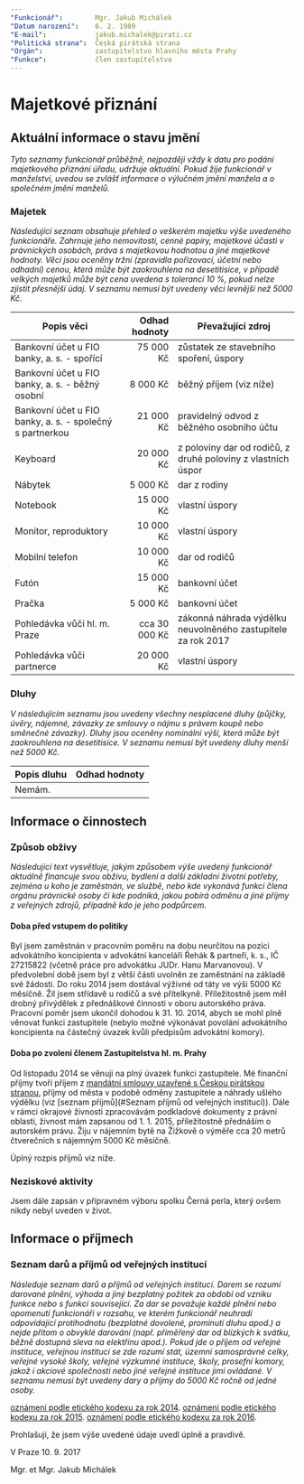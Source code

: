 ```yaml
---
"Funkcionář":        Mgr. Jakub Michálek
"Datum narození":    6. 2. 1989
"E-mail":            jakub.michalek@pirati.cz
"Politická strana":  Česká pirátská strana
"Orgán":             zastupitelstvo hlavního města Prahy
"Funkce":            člen zastupitelstva
---
```


Majetkové přiznání
==================

Aktuální informace o stavu jmění
----------------------------------

*Tyto seznamy funkcionář průběžně, nejpozději vždy k datu pro podání majetkového přiznání úřadu, udržuje aktuální. Pokud žije funkcionář v manželství, uvedou se zvlášť informace o výlučném jmění manžela a o společném jmění manželů.*

### Majetek

*Následující seznam obsahuje přehled o veškerém majetku výše uvedeného funkcionáře. Zahrnuje jeho nemovitosti, cenné papíry, majetkové účasti v právnických osobách, práva s majetkovou hodnotou a jiné majetkové hodnoty. Věci jsou oceněny tržní (zpravidla pořizovací, účetní nebo odhadní) cenou, která může být zaokrouhlena na desetitisíce, v případě velkých majetků může být cena uvedena s tolerancí 10 %, pokud nelze zjistit přesnější údaj. V seznamu nemusí být uvedeny věci levnější než 5000 Kč.*

| Popis věci            | Odhad hodnoty |  Převažující zdroj                  |
| --------------------- | ------------: |  ---------------------- |
| Bankovní účet u FIO banky, a. s. - spořící | 75 000 Kč | zůstatek ze stavebního spoření, úspory |
| Bankovní účet u FIO banky, a. s. - běžný osobní | 8 000 Kč | běžný příjem (viz níže) |
| Bankovní účet u FIO banky, a. s. - společný s partnerkou | 21 000 Kč | pravidelný odvod z běžného osobního účtu |
| Keyboard |  20 000 Kč | z poloviny dar od rodičů, z druhé poloviny z vlastních úspor |
| Nábytek | 5 000 Kč | dar z rodiny |
| Notebook | 15 000 Kč | vlastní úspory |
| Monitor, reproduktory | 10 000 Kč | vlastní úspory |
| Mobilní telefon | 10 000 Kč | dar od rodičů |
| Futón | 15 000 Kč | bankovní účet |
| Pračka | 5 000 Kč | bankovní účet |
| Pohledávka vůči hl. m. Praze | cca 30 000 Kč | zákonná náhrada výdělku neuvolněného zastupitele za rok 2017 |
| Pohledávka vůči partnerce | 20 000 Kč | vlastní úspory |


### Dluhy

*V následujícím seznamu jsou uvedeny všechny nesplacené dluhy (půjčky, úvěry, nájemné, závazky ze smlouvy o nájmu s právem koupě nebo směnečné závazky). Dluhy jsou oceněny nominální výší, která může být zaokrouhlena na desetitisíce. V seznamu nemusí být uvedeny dluhy menší než 5000 Kč.*

| Popis dluhu           | Odhad hodnoty |
| --------------------- | ------------: |
| Nemám. |  |  |


Informace o činnostech
----------------------------------

### Způsob obživy

*Následující text vysvětluje, jakým způsobem výše uvedený funkcionář aktuálně financuje svou obživu, bydlení a další základní životní potřeby, zejména u koho je zaměstnán, ve službě, nebo kde vykonává funkci člena orgánu právnické osoby či kde podniká, jakou pobírá odměnu a jiné příjmy z veřejných zdrojů, případně kdo je jeho podpůrcem.*

#### Doba před vstupem do politiky  

Byl jsem zaměstnán v pracovním poměru na dobu neurčitou na pozici advokátního koncipienta v advokátní kanceláři Řehák & partneři, k. s., IČ 27215822 (včetně práce pro advokátku JUDr. Hanu Marvanovou). V předvolební době jsem byl z větší části uvolněn ze zaměstnání na základě své žádosti. Do roku 2014 jsem dostával výživné od táty ve výši 5000 Kč měsíčně. Žil jsem střídavě u rodičů a své přítelkyně. Příležitostně jsem měl drobný přivýdělek z přednáškové činnosti v oboru autorského práva. Pracovní poměr jsem ukončil dohodou k 31. 10. 2014, abych se mohl plně věnovat funkci zastupitele (nebylo možné výkonávat povolání advokátního koncipienta na částečný úvazek kvůli předpisům advokátní komory).

#### Doba po zvolení členem Zastupitelstva hl. m. Prahy

Od listopadu 2014 se věnuji na plný úvazek funkci zastupitele. Mé finanční příjmy tvoří příjem z [mandátní smlouvy uzavřené s Českou pirátskou stranou](http://smlouvy.pirati.cz/smlouvy/2014/11/13/jakub-michalek/index.html), příjmy od města v podobě odměny zastupitele a náhrady ušlého výdělku (viz [seznam příjmů](#Seznam příjmů od veřejných institucí)). Dále v rámci okrajové živnosti zpracovávám podkladové dokumenty z právní oblasti, živnost mám zapsanou od 1. 1. 2015, příležitostně přednáším o autorském právu. Žiju v nájemním bytě na Žižkově o výměře cca 20 metrů čtverečních s nájemným 5000 Kč měsíčně.

Úplný rozpis příjmů viz níže.

### Neziskové aktivity
Jsem dále zapsán v přípravném výboru spolku Černá perla, který ovšem nikdy nebyl uveden v život.


Informace o příjmech
----------------------------------

### Seznam darů a příjmů od veřejných institucí
*Následuje seznam darů a příjmů od veřejných institucí. Darem se rozumí darované plnění, výhoda a jiný bezplatný požitek za období od vzniku funkce nebo s funkcí související. Za dar se považuje každé plnění nebo opomenutí funkcionáři v rozsahu, ve kterém funkcionář neuhradí odpovídající protihodnotu (bezplatné dovolené, prominutí dluhu apod.) a nejde přitom o obvyklé darování (např. přiměřený dar od blízkých k svátku, běžně dostupná sleva na elektřinu apod.). Pokud jde o příjem od veřejné instituce, veřejnou institucí se zde rozumí stát, územní samosprávné celky, veřejné vysoké školy, veřejné výzkumné instituce, školy, prosefní komory, jakož i akciové společnosti nebo jiné veřejné instituce jimi ovládané. V seznamu nemusí být uvedeny dary a příjmy do 5000 Kč ročně od jedné osoby.*

[oznámení podle etického kodexu za rok 2014](https://github.com/pirati-cz/KlubPraha/raw/master/priznani/eticky-kodex/2014/jakub/eticky_kodex_jakub_doplnek_signed.pdf).
[oznámení podle etického kodexu za rok 2015](https://github.com/pirati-cz/KlubPraha/raw/master/priznani/eticky-kodex/2015/jakub/eticky_kodex.odt).
[oznámení podle etického kodexu za rok 2016](https://github.com/pirati-cz/KlubPraha/raw/master/priznani/eticky-kodex/2016/jakub/eticky_kodex.pdf).


Prohlašuji, že jsem výše uvedené údaje uvedl úplně a pravdivě. 

V Praze 10. 9. 2017

Mgr. et Mgr. Jakub Michálek
